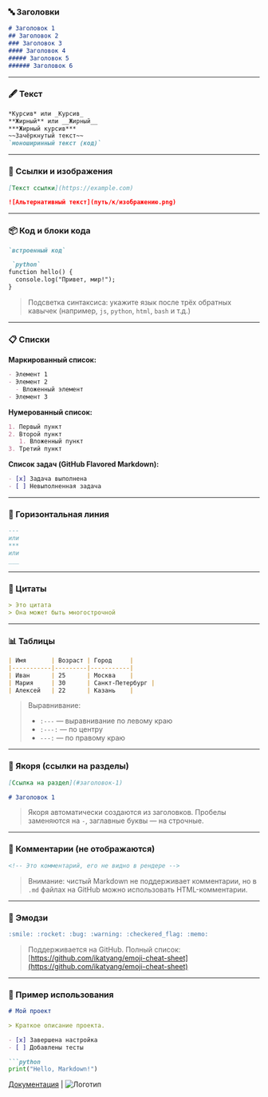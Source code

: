 

### 🔤 Заголовки

```markdown
# Заголовок 1
## Заголовок 2
### Заголовок 3
#### Заголовок 4
##### Заголовок 5
###### Заголовок 6
```

---

### 🖋️ Текст

```markdown
*Курсив* или _Курсив_  
**Жирный** или __Жирный__  
***Жирный курсив***  
~~Зачёркнутый текст~~  
`моноширинный текст (код)`  
```

---

### 🔗 Ссылки и изображения

```markdown
[Текст ссылки](https://example.com)

![Альтернативный текст](путь/к/изображению.png)
```

---

### 📦 Код и блоки кода

```markdown
`встроенный код`
```

```markdown
 `python`
function hello() {
  console.log("Привет, мир!");
}
```


> Подсветка синтаксиса: укажите язык после трёх обратных кавычек (например, `js`, `python`, `html`, `bash` и т.д.)

---

### 📋 Списки

**Маркированный список:**
```markdown
- Элемент 1
- Элемент 2
  - Вложенный элемент
- Элемент 3
```

**Нумерованный список:**
```markdown
1. Первый пункт
2. Второй пункт
   1. Вложенный пункт
3. Третий пункт
```

**Список задач (GitHub Flavored Markdown):**
```markdown
- [x] Задача выполнена
- [ ] Невыполненная задача
```

---

### 📏 Горизонтальная линия

```markdown
---
или
***
или
___
```

---

### 📅 Цитаты

```markdown
> Это цитата  
> Она может быть многострочной
```

---

### 📊 Таблицы

```markdown
| Имя       | Возраст | Город     |
|-----------|---------|-----------|
| Иван      | 25      | Москва    |
| Мария     | 30      | Санкт-Петербург |
| Алексей   | 22      | Казань    |
```

> Выравнивание:
> - `:---` — выравнивание по левому краю
> - `:---:` — по центру
> - `---:` — по правому краю

---

### 📎 Якоря (ссылки на разделы)

```markdown
[Ссылка на раздел](#заголовок-1)

# Заголовок 1
```

> Якоря автоматически создаются из заголовков. Пробелы заменяются на `-`, заглавные буквы — на строчные.

---

### 💬 Комментарии (не отображаются)

```html
<!-- Это комментарий, его не видно в рендере -->
```

> Внимание: чистый Markdown не поддерживает комментарии, но в `.md` файлах на GitHub можно использовать HTML-комментарии.

---

### 🧩 Эмодзи

```markdown
:smile: :rocket: :bug: :warning: :checkered_flag: :memo:
```

> Поддерживается на GitHub. Полный список: [https://github.com/ikatyang/emoji-cheat-sheet](https://github.com/ikatyang/emoji-cheat-sheet)

---

### 📌 Пример использования

```markdown
# Мой проект

> Краткое описание проекта.

- [x] Завершена настройка
- [ ] Добавлены тесты

```python
print("Hello, Markdown!")
```

[Документация](docs/README.md) | ![Логотип](img/logo.png)
```

